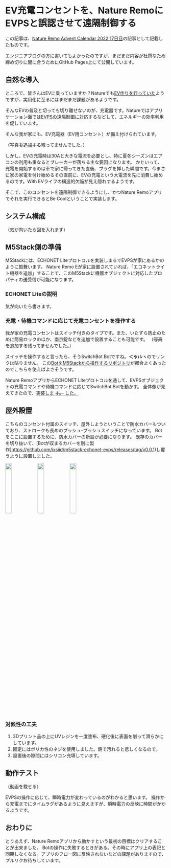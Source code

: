 # EV充電コンセントを、Nature RemoにEVPSと誤認させて遠隔制御する

この記事は、[Nature Remo Advent Calendar 2022 17日目](https://adventar.org/calendars/7975)の記事として記載したものです。

エンジニアブログの方に書いてもよかったのですが、まだまだ内容が杜撰なため締め切りに間に合うためにGitHub Pages上にて公開しています。

## 自然な導入
ところで、皆さんはEVに乗っていますか？Natureでも[EV作りを行っていた](https://engineering.nature.global/entry/blog-fes-2022-i-love-creo)ようですが、実用化に至るにはまだまだ課題があるようです。

そんなEVの普及と切っても切り離せないのが、充電器です。Natureではアプリケーション面では[EVPSの遠隔制御に対応](https://nature.global/press/release/7681/)するなどして、エネルギーの効率利用を促しています。

そんな我が家にも、EV充電器（EV用コンセント）が備え付けられています。

（~~写真を追加する~~残ってませんでした。）

しかし、EVの充電時は30Aと大きな電流を必要とし、特に夏冬シーズンはエアコンの利用も重なるとブレーカーが落ちる主な要因になります。
かといって、充電を開始するのは車で家に帰ってきた直後、プラグを挿した瞬間です。今まさに家の家電を付け始めるその直前に、EVの充電という大電流を先に消費し始めるのです。With EVライフの構造的欠陥が見え隠れするようです。

そこで、このコンセントを遠隔制御できるようにし、かつNature Remoアプリでそれを実行できるとBe Coolということで実装します。

## システム構成
（気が向いたら図を入れます）

## M5Stack側の準備
M5Stackには、ECHONET Liteプロトコルを実装しまるでEVPSが家にあるかのように振舞います。
Nature Remo Eが家に設置されていれば、「エコネットライト機器を追加」することで、このM5Stackに機器オブジェクトに対応したプロパティの送受信が可能になります。

### ECHONET Liteの説明
気が向いたら書きます。

### 充電・待機コマンドに応じて充電コンセントを操作する
我が家の充電コンセントはスイッチ付きのタイプです。また、いたずら防止のために簡易ロックのほか、南京錠などを追加で設置することも可能です。
（~~写真を追加する~~残ってませんでした。）

スイッチを操作すると言ったら、そうSwitchBot Botですね。**＜ゃι ﾚヽ**のでリンクは貼りません。
この[BotをM5Stackから操作するリポジトリ](https://github.com/ixsiid/switchbot-nimble-client)が都合よくあったのでこちらを使えばよさそうです。

Nature RemoアプリからECHONET Liteプロトコルを通して、EVPSオブジェクトの充電コマンドや待機コマンドに応じてSwitchBot Botを動かす。
全体像が見えてきたので、[実装しま ~~す。~~ した。](https://github.com/ixsiid/m5stack-echonet-evps)

## 屋外設置
こちらのコンセント付属のスイッチ、屋外しようということで防水カバーもついており、ストロークも長めのプッシュ-プッシュスイッチになっています。
Botをここに設置するために、防水カバーの新設が必要になります。
既存のカバーを切り抜いて、[Botが収まるカバーを別に製作]https://github.com/ixsiid/m5stack-echonet-evps/releases/tag/v0.0.1)し覆うように設置しました。

<img
 src="https://user-images.githubusercontent.com/35385895/208041078-f824fefc-06e3-4543-bd30-6275e6d588b6.jpg" width="20%" /><img
 src="https://user-images.githubusercontent.com/35385895/208041065-5d6a5a9a-f866-41e6-8724-5e033057ca4a.jpg" width="20%" /><img 
 src="https://user-images.githubusercontent.com/35385895/208041076-a0c59897-89f9-4679-a5ab-0a481b60bff5.jpg" width="20%" />

### 対候性の工夫
1. 3Dプリント品の上にUVレジンを一度塗布、硬化後に表面を削って滑らかにしています。
2. 固定にはポリカ性のネジを使用しました。錆で汚れると悲しくなるので。
3. 設置後の隙間にはシリコン充填しています。

## 動作テスト
（動画を載せる）

EVPSの操作に応じて、瞬時電力が変わっているのがわかると思います。
操作から充電までにタイムラグがあるように見えますが、瞬時電力の反映に時間がかかるようです。

## おわりに
とりあえず、Nature Remoアプリから動かすという最初の目標はクリアすることが出来ました。
Botの操作に失敗するときがある。その時にアプリ上の表記と同期しなくなる。アプリのフロー図に反映されないなどの課題がありますので、プルリクお待ちしています。
